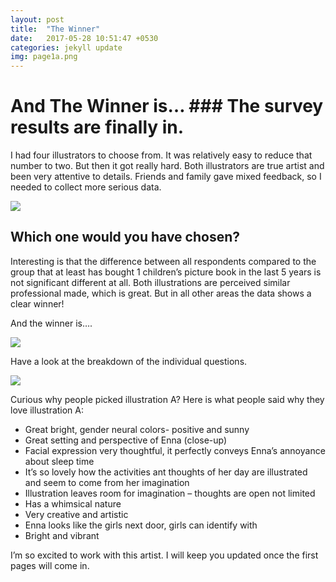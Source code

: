 ```yaml
---
layout: post
title:  "The Winner"
date:   2017-05-28 10:51:47 +0530
categories: jekyll update
img: page1a.png
---
```


# And The Winner is… ### The survey results are finally in.

I had four illustrators to choose from. It was relatively easy to reduce that number to two. But then it got really hard. Both illustrators are true artist and been very attentive to details. Friends and family gave mixed feedback, so I needed to collect more serious data.

<img src="img/comparison.png">

## Which one would you have chosen?

Interesting is that the difference between all respondents compared to the group that at least has bought 1 children’s picture book in the last 5 years is not significant different at all. Both illustrations are perceived similar professional made, which is great. But in all other areas the data shows a clear winner!

And the winner is….

<img src="img/page1a.png">

Have a look at the breakdown of the individual questions.

<img src="img/survey.png">

Curious why people picked illustration A? Here is what people said why they love illustration A:
* Great bright, gender neural colors- positive and sunny
* Great setting and perspective of Enna (close-up)
* Facial expression very thoughtful, it perfectly conveys Enna’s annoyance about sleep time
* It’s so lovely how the activities ant thoughts of her day are illustrated and seem to come from her imagination
* Illustration leaves room for imagination – thoughts are open not limited
* Has a whimsical nature
* Very creative and artistic
* Enna looks like the girls next door, girls can identify with
* Bright and vibrant

I’m so excited to work with this artist. I will keep you updated once the first pages will come in.